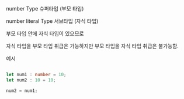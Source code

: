 number Type 슈퍼타입 (부모 타입)

number literal Type 서브타입 (자식 타입)

부모 타입 안에 자식 타입이 있으므로 

자식 타입을 부모 타입 취급은 가능하지만 
부모 타입을 자식 타입 취급은 불가능함. 

예시 

```TypeScript

let num1 : number = 10;
let num2 : 10 = 10;

num2 = num1;
```